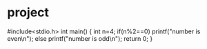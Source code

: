 # project
#include<stdio.h>
int main()
{
int n=4;
if(n%2==0)
printf("number is even\n");
else
printf("number is odd\n");
return 0;
}
